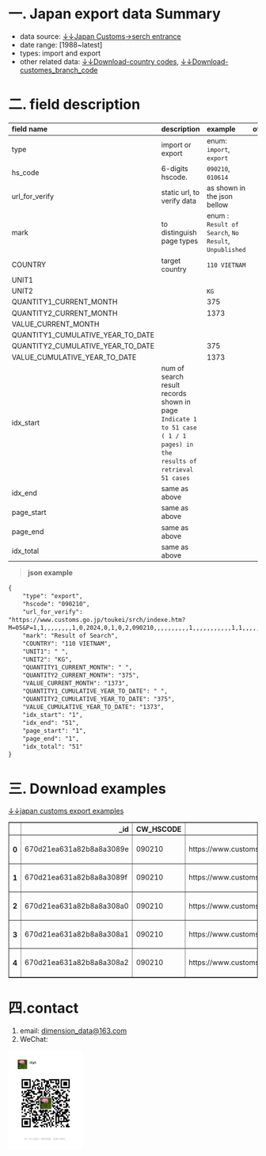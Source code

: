 # 一. Japan export data Summary

* data source: [&darr;&darr;Japan Customs->serch entrance](https://www.customs.go.jp/toukei/srch/indexe.htm?M=05&P=0)
* date range: [1988~latest]
* types: import and export
* other related data: [&darr;&darr;Download-country codes](./japan_io/country_code_list.csv), [&darr;&darr;Download-customes_branch_code](./japan_io/custom_branch_code_name.csv)


# 二. field description

|field name|description|example| other |
|:---|:---|:---|:---|
|type | import or export | enum: `import`, `export` |  |
|hs_code | 6-digits hscode. | `090210`, `010614` |  |
| url_for_verify | static url, to verify data | as shown in the json bellow|  |
|mark|to distinguish page types|enum : `Result of Search`, `No Result`, `Unpublished`||
|COUNTRY|target country|`110 VIETNAM`||
|UNIT1||||
|UNIT2||`KG`||
|QUANTITY1_CURRENT_MONTH||375||
|QUANTITY2_CURRENT_MONTH||1373||
|VALUE_CURRENT_MONTH||||
|QUANTITY1_CUMULATIVE_YEAR_TO_DATE||||
|QUANTITY2_CUMULATIVE_YEAR_TO_DATE||375||
|VALUE_CUMULATIVE_YEAR_TO_DATE||1373||
|idx_start|num of search result records shown in page <br>`Indicate 1 to 51 case ( 1 / 1 pages) in the results of retrieval 51 cases`|||
|idx_end|same as above|||
|page_start|same as above|||
|page_end|same as above|||
|idx_total|same as above|||

> **json example**
>
>>
```
{
    "type": "export",
    "hscode": "090210",
    "url_for_verify": "https://www.customs.go.jp/toukei/srch/indexe.htm?M=05&P=1,1,,,,,,,,1,0,2024,0,1,0,2,090210,,,,,,,,,,1,,,,,,,,,,,1,1,,,,,,,,,,200",
    "mark": "Result of Search",
    "COUNTRY": "110 VIETNAM",
    "UNIT1": " ",
    "UNIT2": "KG",
    "QUANTITY1_CURRENT_MONTH": " ",
    "QUANTITY2_CURRENT_MONTH": "375",
    "VALUE_CURRENT_MONTH": "1373",
    "QUANTITY1_CUMULATIVE_YEAR_TO_DATE": " ",
    "QUANTITY2_CUMULATIVE_YEAR_TO_DATE": "375",
    "VALUE_CUMULATIVE_YEAR_TO_DATE": "1373",
    "idx_start": "1",
    "idx_end": "51",
    "page_start": "1",
    "page_end": "1",
    "idx_total": "51"
}
```

# 三. Download examples

[&darr;&darr;japan customs export examples](./japan_io/export_example_010614_090210.csv)

<div>
<style scoped>
    .dataframe tbody tr th:only-of-type {
        vertical-align: middle;
    }

    .dataframe tbody tr th {
        vertical-align: top;
    }

    .dataframe thead th {
        text-align: right;
    }
</style>
<table border="1" class="dataframe">
  <thead>
    <tr style="text-align: right;">
      <th></th>
      <th>_id</th>
      <th>CW_HSCODE</th>
      <th>url_for_verify</th>
      <th>foreign_id</th>
      <th>mark</th>
      <th>COUNTRY</th>
      <th>UNIT1</th>
      <th>UNIT2</th>
      <th>QUANTITY1_CURRENT_MONTH</th>
      <th>QUANTITY2_CURRENT_MONTH</th>
      <th>VALUE_CURRENT_MONTH</th>
      <th>QUANTITY1_CUMULATIVE_YEAR_TO_DATE</th>
      <th>QUANTITY2_CUMULATIVE_YEAR_TO_DATE</th>
      <th>VALUE_CUMULATIVE_YEAR_TO_DATE</th>
      <th>idx_start</th>
      <th>idx_end</th>
      <th>page_start</th>
      <th>page_end</th>
      <th>idx_total</th>
    </tr>
  </thead>
  <tbody>
    <tr>
      <th>0</th>
      <td>670d21ea631a82b8a8a3089e</td>
      <td>090210</td>
      <td>https://www.customs.go.jp/toukei/srch/indexe.h...</td>
      <td>67092f6ee303cd06213c553e</td>
      <td>Result of Search</td>
      <td>(100 TOKYO)TOTAL</td>
      <td></td>
      <td>KG</td>
      <td></td>
      <td>15570.0</td>
      <td>69715.0</td>
      <td></td>
      <td>15570.0</td>
      <td>69715.0</td>
      <td>1.0</td>
      <td>51.0</td>
      <td>1.0</td>
      <td>1.0</td>
      <td>51.0</td>
    </tr>
    <tr>
      <th>1</th>
      <td>670d21ea631a82b8a8a3089f</td>
      <td>090210</td>
      <td>https://www.customs.go.jp/toukei/srch/indexe.h...</td>
      <td>67092f6ee303cd06213c553e</td>
      <td>Result of Search</td>
      <td>(0902.10-100  )TOTAL</td>
      <td></td>
      <td>KG</td>
      <td></td>
      <td>9079.0</td>
      <td>41957.0</td>
      <td></td>
      <td>9079.0</td>
      <td>41957.0</td>
      <td>1.0</td>
      <td>51.0</td>
      <td>1.0</td>
      <td>1.0</td>
      <td>51.0</td>
    </tr>
    <tr>
      <th>2</th>
      <td>670d21ea631a82b8a8a308a0</td>
      <td>090210</td>
      <td>https://www.customs.go.jp/toukei/srch/indexe.h...</td>
      <td>67092f6ee303cd06213c553e</td>
      <td>Result of Search</td>
      <td>105 CHINA</td>
      <td></td>
      <td>KG</td>
      <td></td>
      <td>111.0</td>
      <td>2387.0</td>
      <td></td>
      <td>111.0</td>
      <td>2387.0</td>
      <td>1.0</td>
      <td>51.0</td>
      <td>1.0</td>
      <td>1.0</td>
      <td>51.0</td>
    </tr>
    <tr>
      <th>3</th>
      <td>670d21ea631a82b8a8a308a1</td>
      <td>090210</td>
      <td>https://www.customs.go.jp/toukei/srch/indexe.h...</td>
      <td>67092f6ee303cd06213c553e</td>
      <td>Result of Search</td>
      <td>106 TAIWAN</td>
      <td></td>
      <td>KG</td>
      <td></td>
      <td>1000.0</td>
      <td>1780.0</td>
      <td></td>
      <td>1000.0</td>
      <td>1780.0</td>
      <td>1.0</td>
      <td>51.0</td>
      <td>1.0</td>
      <td>1.0</td>
      <td>51.0</td>
    </tr>
    <tr>
      <th>4</th>
      <td>670d21ea631a82b8a8a308a2</td>
      <td>090210</td>
      <td>https://www.customs.go.jp/toukei/srch/indexe.h...</td>
      <td>67092f6ee303cd06213c553e</td>
      <td>Result of Search</td>
      <td>108 HG KONG</td>
      <td></td>
      <td>KG</td>
      <td></td>
      <td>1968.0</td>
      <td>13212.0</td>
      <td></td>
      <td>1968.0</td>
      <td>13212.0</td>
      <td>1.0</td>
      <td>51.0</td>
      <td>1.0</td>
      <td>1.0</td>
      <td>51.0</td>
    </tr>
  </tbody>
</table>
</div>




# 四.contact

1. email: [dimension_data@163.com](mailto:dimension_data@163.com)
2. WeChat:<br>
<img src="./imgs/wechat.jpeg" width=30%/>
